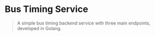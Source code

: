 # Bus Timing Service
> A simple bus timing backend service with three main endpoints, developed in Golang.
